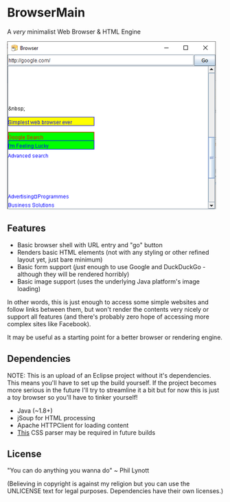 # BrowserMain
A *very* minimalist Web Browser &amp; HTML Engine

![Screenshot](/screenshot-0.0.1.png)

## Features

* Basic browser shell with URL entry and "go" button
* Renders basic HTML elements (not with any styling or other refined layout yet, just bare minimum)
* Basic form support (*just* enough to use Google and DuckDuckGo - although they will be rendered horribly)
* Basic image support (uses the underlying Java platform's image loading)

In other words, this is just enough to access some simple websites and follow links between them, but won't render the contents very nicely or support all features (and there's probably zero hope of accessing more complex sites like Facebook).

It may be useful as a starting point for a better browser or rendering engine.

## Dependencies

NOTE: This is an upload of an Eclipse project without it's dependencies. This means you'll have to set up the build yourself.
If the project becomes more serious in the future I'll try to streamline it a bit but for now this is just a toy browser so you'll have to tinker yourself!

 * Java (~1.8+)
 * jSoup for HTML processing
 * Apache HTTPClient for loading content
 * [This](https://github.com/phil-brown/jCSS-Parser) CSS parser may be required in future builds

## License

"You can do anything you wanna do" ~ Phil Lynott

(Believing in copyright is against my religion but you can use the UNLICENSE text for legal purposes. Dependencies have their own licenses.)
